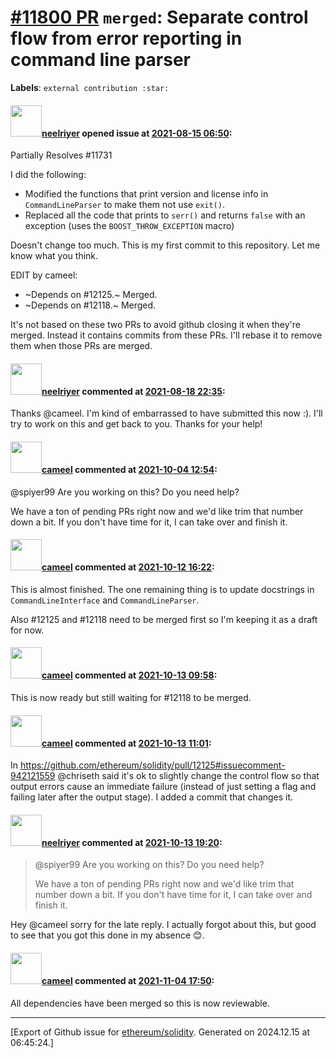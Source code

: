 # [\#11800 PR](https://github.com/ethereum/solidity/pull/11800) `merged`: Separate control flow from error reporting in command line parser
**Labels**: `external contribution :star:`


#### <img src="https://avatars.githubusercontent.com/u/33139997?u=e5d7b32e717dc0987645307c45208f040de39a8d&v=4" width="50">[neelriyer](https://github.com/neelriyer) opened issue at [2021-08-15 06:50](https://github.com/ethereum/solidity/pull/11800):

Partially Resolves #11731

I did the following:
- Modified the functions that print version and license info in `CommandLineParser` to make them not use `exit()`.
- Replaced all the code that prints to `serr()` and returns `false` with an exception (uses the `BOOST_THROW_EXCEPTION` macro)

Doesn't change too much. This is my first commit to this repository. Let me know what you think.

EDIT by cameel:
- ~Depends on #12125.~ Merged.
- ~Depends on #12118.~ Merged.

It's not based on these two PRs to avoid github closing it when they're merged. Instead it contains commits from these PRs. I'll rebase it to remove them when those PRs are merged.

#### <img src="https://avatars.githubusercontent.com/u/33139997?u=e5d7b32e717dc0987645307c45208f040de39a8d&v=4" width="50">[neelriyer](https://github.com/neelriyer) commented at [2021-08-18 22:35](https://github.com/ethereum/solidity/pull/11800#issuecomment-901473663):

Thanks @cameel. I'm kind of embarrassed to have submitted this now :). I'll try to work on this and get back to you. Thanks for your help!

#### <img src="https://avatars.githubusercontent.com/u/137030?v=4" width="50">[cameel](https://github.com/cameel) commented at [2021-10-04 12:54](https://github.com/ethereum/solidity/pull/11800#issuecomment-933454222):

@spiyer99 Are you working on this? Do you need help?

We have a ton of pending PRs right now and we'd like trim that number down a bit. If you don't have time for it, I can take over and finish it.

#### <img src="https://avatars.githubusercontent.com/u/137030?v=4" width="50">[cameel](https://github.com/cameel) commented at [2021-10-12 16:22](https://github.com/ethereum/solidity/pull/11800#issuecomment-941168537):

This is almost finished. The one remaining thing is to update docstrings in `CommandLineInterface` and `CommandLineParser`.

Also #12125 and #12118 need to be merged first so I'm keeping it as a draft for now.

#### <img src="https://avatars.githubusercontent.com/u/137030?v=4" width="50">[cameel](https://github.com/cameel) commented at [2021-10-13 09:58](https://github.com/ethereum/solidity/pull/11800#issuecomment-942130970):

This is now ready but still waiting for #12118 to be merged.

#### <img src="https://avatars.githubusercontent.com/u/137030?v=4" width="50">[cameel](https://github.com/cameel) commented at [2021-10-13 11:01](https://github.com/ethereum/solidity/pull/11800#issuecomment-942181655):

In https://github.com/ethereum/solidity/pull/12125#issuecomment-942121559 @chriseth said it's ok to slightly change the control flow so that output errors cause an immediate failure (instead of just setting a flag and failing later after the output stage). I added a commit that changes it.

#### <img src="https://avatars.githubusercontent.com/u/33139997?u=e5d7b32e717dc0987645307c45208f040de39a8d&v=4" width="50">[neelriyer](https://github.com/neelriyer) commented at [2021-10-13 19:20](https://github.com/ethereum/solidity/pull/11800#issuecomment-942641336):

> @spiyer99 Are you working on this? Do you need help?
> 
> We have a ton of pending PRs right now and we'd like trim that number down a bit. If you don't have time for it, I can take over and finish it.

Hey @cameel sorry for the late reply. I actually forgot about this, but good to see that you got this done in my absence 😊.

#### <img src="https://avatars.githubusercontent.com/u/137030?v=4" width="50">[cameel](https://github.com/cameel) commented at [2021-11-04 17:50](https://github.com/ethereum/solidity/pull/11800#issuecomment-961280458):

All dependencies have been merged so this is now reviewable.


-------------------------------------------------------------------------------



[Export of Github issue for [ethereum/solidity](https://github.com/ethereum/solidity). Generated on 2024.12.15 at 06:45:24.]

